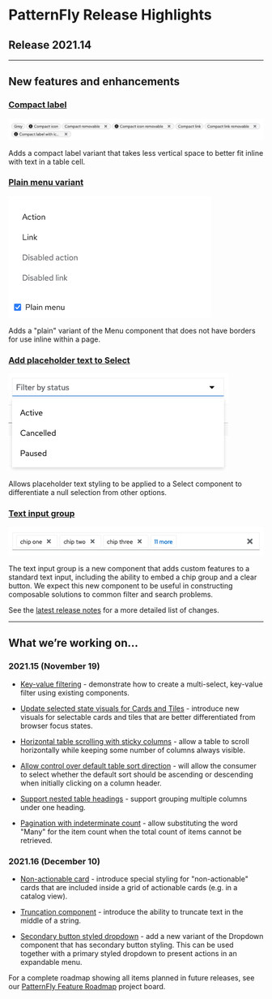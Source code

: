 # PatternFly Release Highlights
## Release 2021.14
----------------------------------------------------------
## New features and enhancements

### [Compact label](https://staging.patternfly.org/v4/components/label#compact)

![compact labels](./img/compact-label.png)

Adds a compact label variant that takes less vertical space to better fit inline with text in a table cell.

### [Plain menu variant](https://staging.patternfly.org/v4/components/menu)

![plain menu](./img/plain-menu.png)

Adds a "plain" variant of the Menu component that does not have borders for use inline within a page.

### [Add placeholder text to Select](https://staging.patternfly.org/v4/components/select#with-a-style-applied-to-the-placeholder-text)

![select with placeholder text](./img/select-with-placeholder.png)

Allows placeholder text styling to be applied to a Select component to differentiate a null selection from other options.

### [Text input group](https://www.patternfly.org/v4/components/text-input-group)

![text input group](./img/text-input-group.png)

The text input group is a new component that adds custom features to a standard text input, including the ability to embed a chip group and a clear button. We expect this new component to be useful in constructing composable solutions to common filter and search problems.

See the [latest release notes](https://www.patternfly.org/v4/developer-resources/release-notes) for a more detailed list of changes.

-----------------------------------------------------------------------------

## What we’re working on...

### 2021.15 (November 19)

* [Key-value filtering](https://github.com/patternfly/patternfly-react/issues/6393) - demonstrate how to create a multi-select, key-value filter using existing components.

* [Update selected state visuals for Cards and Tiles](https://github.com/patternfly/patternfly-react/issues/6465) - introduce new visuals for selectable cards and tiles that are better differentiated from browser focus states.

* [Horizontal table scrolling with sticky columns](https://github.com/patternfly/patternfly-react/issues/6163) - allow a table to scroll horizontally while keeping some number of columns always visible.

* [Allow control over default table sort direction](https://github.com/patternfly/patternfly-react/issues/5329) - will allow the consumer to select whether the default sort should be ascending or descending when initially clicking on a column header.

* [Support nested table headings](https://github.com/patternfly/patternfly-react/issues/6463) - support grouping multiple columns under one heading.

* [Pagination with indeterminate count](https://github.com/patternfly/patternfly-react/issues/6497) - allow substituting the word "Many" for the item count when the total count of items cannot be retrieved.

### 2021.16 (December 10)

* [Non-actionable card](https://github.com/patternfly/patternfly/issues/4359) - introduce special styling for "non-actionable" cards that are included inside a grid of actionable cards (e.g. in a catalog view).

* [Truncation component](https://github.com/patternfly/patternfly/issues/4129) - introduce the ability to truncate text in the middle of a string.

* [Secondary button styled dropdown](https://github.com/patternfly/patternfly/issues/4434) - add a new variant of the Dropdown component that has secondary button styling. This can be used together with a primary styled dropdown to present actions in an expandable menu.


For a complete roadmap showing all items planned in future releases, see our [PatternFly Feature Roadmap](https://github.com/orgs/patternfly/projects/4?fullscreen=true) project board.

